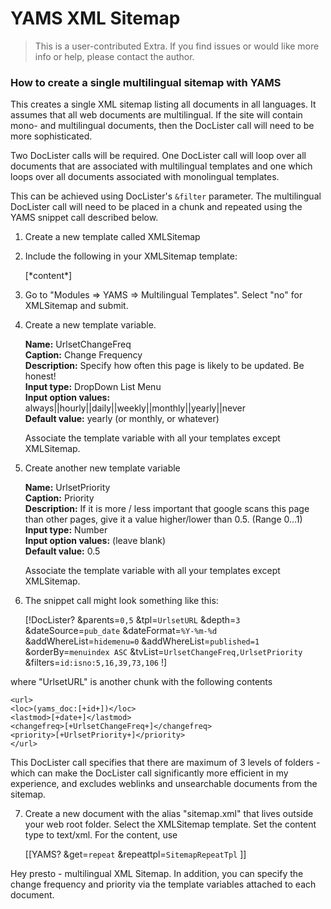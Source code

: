 YAMS XML Sitemap
================

> This is a user-contributed Extra. If you find issues or would like more info or help, please contact the author.

### How to create a single multilingual sitemap with YAMS

This creates a single XML sitemap listing all documents in all languages. It assumes that all web documents are multilingual. If the site will contain mono- and multilingual documents, then the DocLister call will need to be more sophisticated.

Two DocLister calls will be required. One DocLister call will loop over all documents that are associated with multilingual templates and one which loops over all documents associated with monolingual templates.

This can be achieved using DocLister's `&filter` parameter. The multilingual DocLister call will need to be placed in a chunk and repeated using the YAMS snippet call described below.

1.  Create a new template called XMLSitemap

2.  Include the following in your XMLSitemap template:


    <?xml version="1.0" encoding="[(modx_charset)]" ?>  
    <urlset xmlns="http://www.sitemaps.org/schemas/sitemap/0.9">  
      [*content*]
    </urlset>

3.  Go to "Modules => YAMS => Multilingual Templates". Select "no" for XMLSitemap and submit.

4.  Create a new template variable.

    **Name:** UrlsetChangeFreq  
    **Caption:** Change Frequency  
    **Description:** Specify how often this page is likely to be updated. Be honest!  
    **Input type:** DropDown List Menu  
    **Input option values:** always||hourly||daily||weekly||monthly||yearly||never  
    **Default value:** yearly (or monthly, or whatever)

    Associate the template variable with all your templates except XMLSitemap.

5.  Create another new template variable

    **Name:** UrlsetPriority  
    **Caption:** Priority  
    **Description:** If it is more / less important that google scans this page than other pages, give it a value higher/lower than 0.5. (Range 0…1)  
    **Input type:** Number  
    **Input option values:** (leave blank)  
    **Default value:** 0.5

    Associate the template variable with all your templates except XMLSitemap.

6.  The snippet call might look something like this:


    [!DocLister?
      &parents=`0,5`
      &tpl=`UrlsetURL`
      &depth=`3`
      &dateSource=`pub_date`
      &dateFormat=`%Y-%m-%d`
      &addWhereList=`hidemenu=0`
      &addWhereList=`published=1`
      &orderBy=`menuindex ASC`
      &tvList=`UrlsetChangeFreq,UrlsetPriority`
      &filters=`id:isno:5,16,39,73,106`
    !]

where "UrlsetURL" is another chunk with the following contents

    <url>
    <loc>(yams_doc:[+id+])</loc>
    <lastmod>[+date+]</lastmod>
    <changefreq>[+UrlsetChangeFreq+]</changefreq>
    <priority>[+UrlsetPriority+]</priority>
    </url>

  This DocLister call specifies that there are maximum of 3 levels of folders - which can make the DocLister call significantly more efficient in my experience, and excludes weblinks and unsearchable documents from the sitemap.

7.  Create a new document with the alias "sitemap.xml" that lives outside your web root folder. Select the XMLSitemap template. Set the content type to text/xml. For the content, use


    [[YAMS?
        &get=`repeat`
        &repeattpl=`SitemapRepeatTpl`
    ]]
    

Hey presto - multilingual XML Sitemap. In addition, you can specify the change frequency and priority via the template variables attached to each document.
